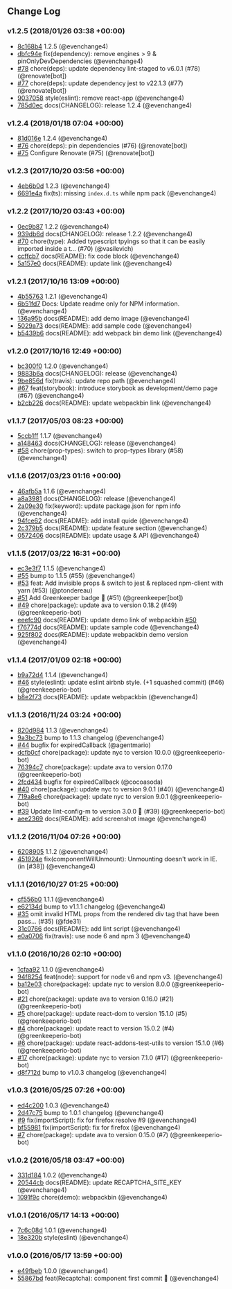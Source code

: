 ## Change Log

### v1.2.5 (2018/01/26 03:38 +00:00)

* [8c168b4](https://github.com/evenchange4/react-grecaptcha/commit/8c168b416c374083cf07cb72942d9b81eff877bf) 1.2.5 (@evenchange4)
* [dbfc94e](https://github.com/evenchange4/react-grecaptcha/commit/dbfc94e1d5d37b8a98eafbc224b09848726d61a7) fix(dependency): remove engines > 9 & pinOnlyDevDependencies (@evenchange4)
* [#78](https://github.com/evenchange4/react-grecaptcha/pull/78) chore(deps): update dependency lint-staged to v6.0.1 (#78) (@renovate[bot])
* [#77](https://github.com/evenchange4/react-grecaptcha/pull/77) chore(deps): update dependency jest to v22.1.3 (#77) (@renovate[bot])
* [9037058](https://github.com/evenchange4/react-grecaptcha/commit/90370584e7af63c999036b7aa49b29a982e9a41c) style(eslint): remove react-app (@evenchange4)
* [785d0ec](https://github.com/evenchange4/react-grecaptcha/commit/785d0ec43b757145b8c235599919aa2712716404) docs(CHANGELOG): release 1.2.4 (@evenchange4)

### v1.2.4 (2018/01/18 07:04 +00:00)

* [81d016e](https://github.com/evenchange4/react-grecaptcha/commit/81d016e9a552fc2b93ae13b5a64f418554af89ea) 1.2.4 (@evenchange4)
* [#76](https://github.com/evenchange4/react-grecaptcha/pull/76) chore(deps): pin dependencies (#76) (@renovate[bot])
* [#75](https://github.com/evenchange4/react-grecaptcha/pull/75) Configure Renovate (#75) (@renovate[bot])

### v1.2.3 (2017/10/20 03:56 +00:00)

* [4eb6b0d](https://github.com/evenchange4/react-grecaptcha/commit/4eb6b0d4565c1f4ea7e27c69fea6f4f07d632121) 1.2.3 (@evenchange4)
* [6691e4a](https://github.com/evenchange4/react-grecaptcha/commit/6691e4a58d0dfc54af5610129977d6936565b2f6) fix(ts): missing `index.d.ts` while npm pack (@evenchange4)

### v1.2.2 (2017/10/20 03:43 +00:00)

* [0ec9b87](https://github.com/evenchange4/react-grecaptcha/commit/0ec9b87934649cefcd7ce6b8d182bfd26e533f79) 1.2.2 (@evenchange4)
* [939db6d](https://github.com/evenchange4/react-grecaptcha/commit/939db6d15a25037cea6ad70b9959a7a08a3625ea) docs(CHANGELOG): release 1.2.2 (@evenchange4)
* [#70](https://github.com/evenchange4/react-grecaptcha/pull/70) chore(type): Added typescript tpyings so that it can be easily imported inside a t… (#70) (@vasilevich)
* [ccffcb7](https://github.com/evenchange4/react-grecaptcha/commit/ccffcb79ec5e8ee3e9f657cf80b85d50af00da8c) docs(README): fix code block (@evenchange4)
* [5a157e0](https://github.com/evenchange4/react-grecaptcha/commit/5a157e05cf3859d15e380380dc6d007dad908175) docs(README): update link (@evenchange4)

### v1.2.1 (2017/10/16 13:09 +00:00)

* [4b55763](https://github.com/evenchange4/react-grecaptcha/commit/4b55763d4548c078ff7dbd9f9574c620bd165f22) 1.2.1 (@evenchange4)
* [6b51fd7](https://github.com/evenchange4/react-grecaptcha/commit/6b51fd733589d16b85f50122bf127191b67cbfb1) Docs: Update readme only for NPM information. (@evenchange4)
* [136a95b](https://github.com/evenchange4/react-grecaptcha/commit/136a95b065b6464b5dd72cda68fd14cc5244a59c) docs(README): add demo image (@evenchange4)
* [5029a73](https://github.com/evenchange4/react-grecaptcha/commit/5029a7317906f134a32029c69e7bf68a8d532816) docs(README): add sample code (@evenchange4)
* [b5439b6](https://github.com/evenchange4/react-grecaptcha/commit/b5439b64aab9744c1bd11a5be53a4b0aa492e8bb) docs(README): add webpack bin demo link (@evenchange4)

### v1.2.0 (2017/10/16 12:49 +00:00)

* [bc300f0](https://github.com/evenchange4/react-grecaptcha/commit/bc300f0c086948353b9a8c474a9912aae99960e5) 1.2.0 (@evenchange4)
* [9883b6a](https://github.com/evenchange4/react-grecaptcha/commit/9883b6a954e9524d0a603ee72e1a54be0817bb02) docs(CHANGELOG): release (@evenchange4)
* [9be856d](https://github.com/evenchange4/react-grecaptcha/commit/9be856dda8b35d4ab499c363a87d04c3e575f932) fix(travis): update repo path (@evenchange4)
* [#67](https://github.com/evenchange4/react-grecaptcha/pull/67) feat(storybook): introduce storybook as development/demo page (#67) (@evenchange4)
* [b2cb226](https://github.com/evenchange4/react-grecaptcha/commit/b2cb2266fc963462bc8f470ee519fd17381e161c) docs(README): update webpackbin link (@evenchange4)

### v1.1.7 (2017/05/03 08:23 +00:00)

* [5ccb1ff](https://github.com/evenchange4/react-grecaptcha/commit/5ccb1ffb3f2e2fa6972f331056be894bf4f438a2) 1.1.7 (@evenchange4)
* [a148463](https://github.com/evenchange4/react-grecaptcha/commit/a148463291a0250d33e81330fa74f45fcb71713d) docs(CHANGELOG): release (@evenchange4)
* [#58](https://github.com/evenchange4/react-grecaptcha/pull/58) chore(prop-types): switch to prop-types library (#58) (@evenchange4)

### v1.1.6 (2017/03/23 01:16 +00:00)

* [46afb5a](https://github.com/evenchange4/react-grecaptcha/commit/46afb5ad21a29d5c7eac0c796c387a6cad273cd3) 1.1.6 (@evenchange4)
* [a8a3981](https://github.com/evenchange4/react-grecaptcha/commit/a8a39810651b98a853514a3fd94183306c4c4cf7) docs(CHANGELOG): release (@evenchange4)
* [2a09e30](https://github.com/evenchange4/react-grecaptcha/commit/2a09e30af21b8a2ee128bf1f079ad50d2f1593af) fix(keyword): update package.json for npm info (@evenchange4)
* [94fce62](https://github.com/evenchange4/react-grecaptcha/commit/94fce629c364cba3f27616f863c067d547fa6008) docs(README): add install quide (@evenchange4)
* [2c379b5](https://github.com/evenchange4/react-grecaptcha/commit/2c379b5d1790be70aae8224a1f467ce673baa1b4) docs(README): update feature section (@evenchange4)
* [0572406](https://github.com/evenchange4/react-grecaptcha/commit/05724069aa28b7c47fefebcacd0561d236ee417e) docs(README): update usage & API (@evenchange4)

### v1.1.5 (2017/03/22 16:31 +00:00)

* [ec3e3f7](https://github.com/evenchange4/react-grecaptcha/commit/ec3e3f7845e834a65eca72a13d0f62674d146e30) 1.1.5 (@evenchange4)
* [#55](https://github.com/evenchange4/react-grecaptcha/pull/55) bump to 1.1.5 (#55) (@evenchange4)
* [#53](https://github.com/evenchange4/react-grecaptcha/pull/53) feat: Add invisible props & switch to jest & replaced npm-client with yarn (#53) (@ptondereau)
* [#51](https://github.com/evenchange4/react-grecaptcha/pull/51) Add Greenkeeper badge 🌴 (#51) (@greenkeeper[bot])
* [#49](https://github.com/evenchange4/react-grecaptcha/pull/49) chore(package): update ava to version 0.18.2 (#49) (@greenkeeperio-bot)
* [eeefc90](https://github.com/evenchange4/react-grecaptcha/commit/eeefc9060d280e44a51d5d658d1302e74ebc556a) docs(README): update demo link of webpackbin [#50](@evenchange4)
* [f76774d](https://github.com/evenchange4/react-grecaptcha/commit/f76774db5c83ff5e4e9aeae1db59dd41956f1ac0) docs(README): update sample code (@evenchange4)
* [925f802](https://github.com/evenchange4/react-grecaptcha/commit/925f8027f1d80bcc08d1979e92601fbca5f22910) docs(README): update webpackbin demo version (@evenchange4)

### v1.1.4 (2017/01/09 02:18 +00:00)

* [b9a72d4](https://github.com/evenchange4/react-grecaptcha/commit/b9a72d4fadcd73747148cc210615599ad81a1f16) 1.1.4 (@evenchange4)
* [#46](https://github.com/evenchange4/react-grecaptcha/pull/46) style(eslint): update eslint airbnb style. (+1 squashed commit) (#46) (@greenkeeperio-bot)
* [b8e2f73](https://github.com/evenchange4/react-grecaptcha/commit/b8e2f73044dfc24495490405733e5f3a9e3d65b2) docs(README): update webpackbin (@evenchange4)

### v1.1.3 (2016/11/24 03:24 +00:00)

* [820d984](https://github.com/evenchange4/react-grecaptcha/commit/820d98462da82463dd7fe04386ede2fb1fb8442f) 1.1.3 (@evenchange4)
* [9a3bc73](https://github.com/evenchange4/react-grecaptcha/commit/9a3bc73c35a3d98d1781f042a902ab07aac786f4) bump to 1.1.3 changelog (@evenchange4)
* [#44](https://github.com/evenchange4/react-grecaptcha/pull/44) bugfix for expiredCallback (@agentmario)
* [dcfb0cf](https://github.com/evenchange4/react-grecaptcha/commit/dcfb0cf00529390fbd76a196b72ad35052968c52) chore(package): update nyc to version 10.0.0 (@greenkeeperio-bot)
* [76394c7](https://github.com/evenchange4/react-grecaptcha/commit/76394c74b29371944a6212525d0d4e8b13627b74) chore(package): update ava to version 0.17.0 (@greenkeeperio-bot)
* [2fcd434](https://github.com/evenchange4/react-grecaptcha/commit/2fcd4345499c955adc24029736bc604041db5d9a) bugfix for expiredCallback (@cocoasoda)
* [#40](https://github.com/evenchange4/react-grecaptcha/pull/40) chore(package): update nyc to version 9.0.1 (#40) (@evenchange4)
* [719a8e6](https://github.com/evenchange4/react-grecaptcha/commit/719a8e633a058db35508d0a900bb67602406bd6f) chore(package): update nyc to version 9.0.1 (@greenkeeperio-bot)
* [#39](https://github.com/evenchange4/react-grecaptcha/pull/39) Update lint-config-m to version 3.0.0 🚀 (#39) (@greenkeeperio-bot)
* [aee2369](https://github.com/evenchange4/react-grecaptcha/commit/aee2369f565255e7d311e792d0ab44702a4ac281) docs(README): add screenshot image (@evenchange4)

### v1.1.2 (2016/11/04 07:26 +00:00)

* [6208905](https://github.com/evenchange4/react-grecaptcha/commit/62089056da8fbfc8630415317ee20180f4d3d789) 1.1.2 (@evenchange4)
* [451924e](https://github.com/evenchange4/react-grecaptcha/commit/451924eb67d22459597c4422e0dcf0d1c65b19b7) fix(componentWillUnmount): Unmounting doesn't work in IE. (in [#38]) (@evenchange4)

### v1.1.1 (2016/10/27 01:25 +00:00)

* [cf556b0](https://github.com/evenchange4/react-grecaptcha/commit/cf556b0da46f72be94ce97fc76b11cac2a2e0485) 1.1.1 (@evenchange4)
* [e62134d](https://github.com/evenchange4/react-grecaptcha/commit/e62134d13cb68118ea12948a719ae007430a248b) bump to v1.1.1 changelog (@evenchange4)
* [#35](https://github.com/evenchange4/react-grecaptcha/pull/35) omit invalid HTML props from the rendered div tag that have been pass… (#35) (@fde31)
* [31c0766](https://github.com/evenchange4/react-grecaptcha/commit/31c0766650178314fb39117769a1882682625953) docs(README): add lint script (@evenchange4)
* [e0a0706](https://github.com/evenchange4/react-grecaptcha/commit/e0a0706d7393b35087f120fe327cc011d3aedf70) fix(travis): use node 6 and npm 3 (@evenchange4)

### v1.1.0 (2016/10/26 02:10 +00:00)

* [1cfaa92](https://github.com/evenchange4/react-grecaptcha/commit/1cfaa9209601cb4b6d847d3edda11c543b31609d) 1.1.0 (@evenchange4)
* [94f8254](https://github.com/evenchange4/react-grecaptcha/commit/94f8254c27f0a737a971bbf80d4d7d0828920519) feat(node): support for node v6 and npm v3. (@evenchange4)
* [ba12e03](https://github.com/evenchange4/react-grecaptcha/commit/ba12e0324cb667137f6adee563a6cab76620b41d) chore(package): update nyc to version 8.0.0 (@greenkeeperio-bot)
* [#21](https://github.com/evenchange4/react-grecaptcha/pull/21) chore(package): update ava to version 0.16.0 (#21) (@greenkeeperio-bot)
* [#5](https://github.com/evenchange4/react-grecaptcha/pull/5) chore(package): update react-dom to version 15.1.0 (#5) (@greenkeeperio-bot)
* [#4](https://github.com/evenchange4/react-grecaptcha/pull/4) chore(package): update react to version 15.0.2 (#4) (@greenkeeperio-bot)
* [#6](https://github.com/evenchange4/react-grecaptcha/pull/6) chore(package): update react-addons-test-utils to version 15.1.0 (#6) (@greenkeeperio-bot)
* [#17](https://github.com/evenchange4/react-grecaptcha/pull/17) chore(package): update nyc to version 7.1.0 (#17) (@greenkeeperio-bot)
* [d8f712d](https://github.com/evenchange4/react-grecaptcha/commit/d8f712d9726d9e44811f060febc9db0654851da1) bump to v1.0.3 changelog (@evenchange4)

### v1.0.3 (2016/05/25 07:26 +00:00)

* [ed4c200](https://github.com/evenchange4/react-grecaptcha/commit/ed4c200363dfd8b2c3a758a0c21656744c16ec9a) 1.0.3 (@evenchange4)
* [2d47c75](https://github.com/evenchange4/react-grecaptcha/commit/2d47c7512564acc53f647c0dcea524c9757df989) bump to 1.0.1 changelog (@evenchange4)
* [#9](https://github.com/evenchange4/react-grecaptcha/pull/9) fix(importScript): fix for firefox resolve #9 (@evenchange4)
* [bf55981](https://github.com/evenchange4/react-grecaptcha/commit/bf55981e85ab8ce5db0f87dca0234c7a254daa62) fix(importScript): fix for firefox (@evenchange4)
* [#7](https://github.com/evenchange4/react-grecaptcha/pull/7) chore(package): update ava to version 0.15.0 (#7) (@greenkeeperio-bot)

### v1.0.2 (2016/05/18 03:47 +00:00)

* [331d184](https://github.com/evenchange4/react-grecaptcha/commit/331d1842de414af2731569878891ca9155466ffb) 1.0.2 (@evenchange4)
* [20544cb](https://github.com/evenchange4/react-grecaptcha/commit/20544cbecac47906118be8492b08340da0621586) docs(README): update RECAPTCHA_SITE_KEY (@evenchange4)
* [1091f9c](https://github.com/evenchange4/react-grecaptcha/commit/1091f9c92be8cba224e503a4a4c6d5d26eceeacb) chore(demo): webpackbin (@evenchange4)

### v1.0.1 (2016/05/17 14:13 +00:00)

* [7c6c08d](https://github.com/evenchange4/react-grecaptcha/commit/7c6c08d20729380c98e11ced70bac613b9f299a6) 1.0.1 (@evenchange4)
* [18e320b](https://github.com/evenchange4/react-grecaptcha/commit/18e320b8086fc73a0822f1f4a2970d2a31657004) style(eslint) (@evenchange4)

### v1.0.0 (2016/05/17 13:59 +00:00)

* [e49fbeb](https://github.com/evenchange4/react-grecaptcha/commit/e49fbeb098f192d924373450df5b9ca8e300ea63) 1.0.0 (@evenchange4)
* [55867bd](https://github.com/evenchange4/react-grecaptcha/commit/55867bd5929e8e8354e7ee6559147521ec661721) feat(Recaptcha): component first commit 🤘 (@evenchange4)
